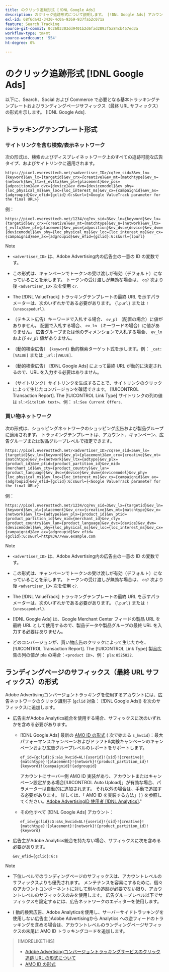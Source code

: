 ```yaml
---
title: のクリック追跡形式 [!DNL Google Ads]
description: のクリック追跡形式について説明します。 [!DNL Google Ads] アカウント。
exl-id: 68f6da43-3430-4c0a-9369-937fa52c071a
feature: Search Tracking
source-git-commit: 0c2603303dd9401b2d6fad2893f5a84cb457ed3a
workflow-type: tm+mt
source-wordcount: '554'
ht-degree: 0%

---
```


# のクリック追跡形式 [!DNL Google Ads]

以下に、Search、Social および Commerce で必要となる基本トラッキングテンプレートおよびランディングページサフィックス（最終 URL サフィックス）の形式を示します。 [!DNL Google Ads].

## トラッキングテンプレート形式

### サイトリンクを含む検索/表示ネットワーク

次の形式は、検索およびディスプレイネットワーク上のすべての追跡可能な広告タイプ、およびサイトリンクに適用されます。

`https://pixel.everesttech.net/<advertiser_ID>/cq?ev_sid=3&ev_ln={keyword}&ev_lx={targetid}&ev_crx={creative}&ev_mt={matchtype}&ev_n={network}&ev_ltx={_evltx}&ev_pl={placement}&ev_pos={adposition}&ev_dvc={device}&ev_dvm={devicemodel}&ev_phy={loc_physical_ms}&ev_loc={loc_interest_ms}&ev_cx={campaignid}&ev_ax={adgroupid}&ev_efid={gclid}:G:s&url={<Google ValueTrack parameter for the final URL>}`

例：

`https://pixel.everesttech.net/1234/cq?ev_sid=3&ev_ln={keyword}&ev_lx={targetid}&ev_crx={creative}&ev_mt={matchtype}&ev_n={network}&ev_ltx={_evltx}&ev_pl={placement}&ev_pos={adposition}&ev_dvc={device}&ev_dvm={devicemodel}&ev_phy={loc_physical_ms}&ev_loc={loc_interest_ms}&ev_cx={campaignid}&ev_ax={adgroupid}&ev_efid={gclid}:G:s&url={lpurl}`

>[!NOTE]
>
>* `<advertiser_ID>` は、Adobe Advertising内の広告主の一意の ID の変数です。
>
>* この形式は、キャンペーンでトークンの受け渡しが有効（デフォルト）になっていることを示します。 トークンの受け渡しが無効な場合は、 `cq?` 次より後 `<advertiser_ID>` 次を使用 `c?`.
>
>* The [!DNL ValueTrack] トラッキングテンプレートの最終 URL を示すパラメーターは、次のいずれかである必要があります。 `{lpurl}` または `!{unescapedurl}`.
>
>* （テキスト広告）キーワードで入札する場合、 `ev_pl` （配置の場合）に値がありません。 配置で入札する場合、 `ev_ln` （キーワードの場合）に値がありません。 広告グループまたは他のディメンションで入札する場合、 `ev_ln` および `ev_pl` 値がありません。
>
>* （動的検索広告） `{keyword}` 動的検索ターゲット式を示します。例： `_cat:[VALUE]` または `_url:[VALUE]`.
>
>* （動的検索広告） [!DNL Google Ads] によって最終 URL が動的に決定されるので、URL を入力する必要はありません。
>
>* （サイトリンク）サイトリンクを生成することで、サイトリンクのクリックによって生じたコンバージョンを確認できます。 [!UICONTROL Transaction Report]. The [!UICONTROL Link Type] サイトリンクの列の値は `sl:<Sitelink text>`、例： `sl:See Current Offers`.

### 買い物ネットワーク

次の形式は、ショッピングネットワークのショッピング広告および製品グループに適用されます。 トラッキングテンプレートは、アカウント、キャンペーン、広告グループまたは製品グループレベルで指定できます。

`https://pixel.everesttech.net/<advertiser_ID>/cq?ev_sid=3&ev_lx={targetid}&ev_ln={keyword}&ev_pl={placement}&ev_crx={creative}&ev_mt={matchtype}&ev_n={network}&ev_ltx={adtype}&ev_plx={product_id}&ev_ptid={product_partition_id}&ev_mid={merchant_id}&ev_cty={product_country}&ev_lan={product_language}&ev_dvc={device}&ev_dvm={devicemodel}&ev_phy={loc_physical_ms}&ev_loc={loc_interest_ms}&ev_cx={campaignid}&ev_ax={adgroupid}&ev_efid={gclid}:G:s&url={<Google ValueTrack parameter for the final URL>}`

例：

`https://pixel.everesttech.net/1234/cq?ev_sid=3&ev_lx={targetid}&ev_ln={keyword}&ev_pl={placement}&ev_crx={creative}&ev_mt={matchtype}&ev_n={network}&ev_ltx={adtype}&ev_plx={product_id}&ev_ptid={product_partition_id}&ev_mid={merchant_id}&ev_cty={product_country}&ev_lan={product_language}&ev_dvc={device}&ev_dvm={devicemodel}&ev_phy={loc_physical_ms}&ev_loc={loc_interest_ms}&ev_cx={campaignid}&ev_ax={adgroupid}&ev_efid={gclid}:G:s&url=http%3A//www.example.com`

>[!NOTE]
>
>* `<advertiser_ID>` は、Adobe Advertising内の広告主の一意の ID の変数です。
>
>* この形式は、キャンペーンでトークンの受け渡しが有効（デフォルト）になっていることを示します。 トークンの受け渡しが無効な場合は、 `cq?` 次より後 `<advertiser_ID>` 次を使用 `c?`.
>
>* The [!DNL ValueTrack] トラッキングテンプレートの最終 URL を示すパラメーターは、次のいずれかである必要があります。 `{lpurl}` または `!{unescapedurl}`.
>
>* [!DNL Google Ads] は、Google Merchant Center フィードの製品 URL を最終 URL として使用するので、製品データや製品グループの最終 URL を入力する必要はありません。
>
>* どのコンバージョンが、買い物広告のクリックによって生じたかを、 [!UICONTROL Transaction Report]. The [!UICONTROL Link Type] 製品広告の列の値が pla の場合：`<product ID>`、例： `pla:8525822`.

## ランディングページのサフィックス（最終 URL サフィックス）の形式

Adobe Advertisingコンバージョントラッキングを使用するアカウントには、広告ネットワークのクリック識別子 (`gclid` 対象： [!DNL Google Ads]) を次のサフィックスに追加します。

* 広告主がAdobe Analytics統合を使用する場合、サフィックスに次のいずれかを含める必要があります。

   * [!DNL Google Ads] 最新の [AMO ID の形式](/help/integrations/analytics/ids.md#amo-id-formats) ( 次で始まる `s_kwcid`)：最大パフォーマンスキャンペーンおよびドラフト&amp;実験キャンペーンのキャンペーンおよび広告グループレベルのレポートをサポートします。

     `ef_id={gclid}:G:s&s_kwcid=AL!{userid}!{sid}!{creative}!{matchtype}!{placement}!{network}!{product_partition_id}!{keyword}!{campaignid}!{adgroupid}`

     アカウントにサーバー側 AMO ID 実装があり、アカウントまたはキャンペーン設定がある場合[!UICONTROL Auto Upload]」が有効な場合、パラメーターは自動的に追加されます。 それ以外の場合は、手動で追加する必要があります。 詳しくは、「 AMO ID を実装する方法」( ) を参照してください。[Adobe AdvertisingID 使用者 [!DNL Analytics]](/help/integrations/analytics/ids.md#amo-id-implement).&quot;

   * その他すべて [!DNL Google Ads] アカウント：

     `ef_id={gclid}:G:s&s_kwcid=AL!{userid}!{sid}!{creative}!{matchtype}!{placement}!{network}!{product_partition_id}!{keyword}`

* 広告主がAdobe Analytics統合を持たない場合、サフィックスに次を含める必要があります。

  `&ev_efid={gclid}:G:s`

>[!NOTE]
>
>* 下位レベルでのランディングページのサフィックスは、アカウントレベルのサフィックスよりも優先されます。 メンテナンスを容易にするために、個々のアカウントコンポーネントに対して別々の追跡が必要でない限り、アカウントレベルのサフィックスのみを使用します。 広告グループレベル以下でサフィックスを設定するには、広告ネットワークのエディターを使用します。
>
>* ( 動的検索広告、Adobe Analyticsを使用し、サーバーサイドトラッキングを使用しない広告主 )Adobe Advertisingから Analytics への逆フィードのトラッキングを含める場合は、アカウントレベルのランディングページサフィックスの末尾に AMO ID トラッキングコードを追加します。

>[!MORELIKETHIS]
>
>* [Adobe Advertisingコンバージョントラッキングサービスのクリック追跡 URL の形式について](formats-click-tracking-about.md)
>* [AMO ID の形式](/help/integrations/analytics/ids.md#amo-id-formats)
